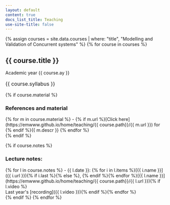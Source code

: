 ```yaml
---
layout: default
content: true
docs_list_title: Teaching
use-site-title: false
---
```


{% assign courses = site.data.courses | where: "title", "Modelling and Validation of Concurrent systems" %}
{% for course in courses %}

## <a id='{{ course.title }}'></a>{{ course.title }}
Academic year {{ course.ay }}
<p style="font-size:12pt">{{ course.syllabus }}</p>

{% if course.material %}
### References and material
<div markdown="1">
{% for m in course.material %}
- {% if m.url %}[Click here](https://emwww.github.io/home/teaching/{{ course.path}}/{{ m.url }}) for {% endif %}{{ m.descr }} {% endfor %}
</div>
{% endif %}

{% if course.notes %}
### Lecture notes:
<div markdown="1">
{% for l in course.notes %}
- {{ l.date }}: {% for i in l.items %}[{{ i.name }}]({{ i.url }}){% if i.last %}{% else %}, {% endif %}{% endfor %}[{{ l.name }}](https://emwww.github.io/home/teaching/{{ course.path}}/{{ l.url }}){% if l.video %}<br/>Last year's [recording]({{ l.video }}){% endif %}{% endfor %}
</div>
{% endif %}
{% endfor %}
